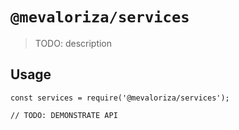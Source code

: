 # `@mevaloriza/services`

> TODO: description

## Usage

```
const services = require('@mevaloriza/services');

// TODO: DEMONSTRATE API
```
